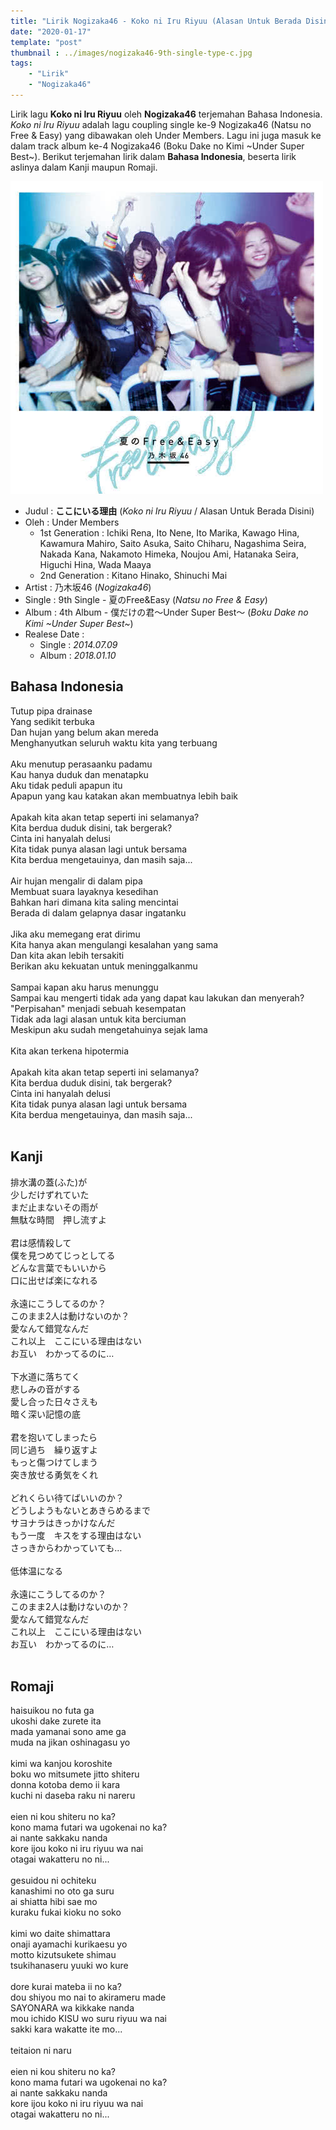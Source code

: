 ```yaml
---
title: "Lirik Nogizaka46 - Koko ni Iru Riyuu (Alasan Untuk Berada Disini)"
date: "2020-01-17"
template: "post"
thumbnail : ../images/nogizaka46-9th-single-type-c.jpg
tags:
    - "Lirik"
    - "Nogizaka46"
---
```


Lirik lagu **Koko ni Iru Riyuu** oleh **Nogizaka46** terjemahan Bahasa Indonesia. *Koko ni Iru Riyuu* adalah lagu coupling single ke-9 Nogizaka46 (Natsu no Free & Easy) yang dibawakan oleh Under Members. Lagu ini juga masuk ke dalam track album ke-4 Nogizaka46 (Boku Dake no Kimi ~Under Super Best~). Berikut terjemahan lirik dalam **Bahasa Indonesia**, beserta lirik aslinya dalam Kanji maupun Romaji.

<div class="cdcover">
	<img src="../images/nogizaka46-9th-single-type-c.jpg" alt="Nogizaka46 9th Single Type C"/>
</div>

- Judul : **ここにいる理由** (*Koko ni Iru Riyuu* / Alasan Untuk Berada Disini)
- Oleh : Under Members
	- 1st Generation : Ichiki Rena, Ito Nene, Ito Marika, Kawago Hina, Kawamura Mahiro, Saito Asuka, Saito Chiharu, Nagashima Seira, Nakada Kana, Nakamoto Himeka, Noujou Ami, Hatanaka Seira, Higuchi Hina, Wada Maaya
	- 2nd Generation : Kitano Hinako, Shinuchi Mai
- Artist : 乃木坂46 (*Nogizaka46*)
- Single : 9th Single - 夏のFree&Easy (*Natsu no Free & Easy*)
- Album  : 4th Album - 僕だけの君～Under Super Best～ (*Boku Dake no Kimi ~Under Super Best~*)
- Realese Date :
	- Single : *2014.07.09*
	- Album  : *2018.01.10*

## Bahasa Indonesia
Tutup pipa drainase<br>
Yang sedikit terbuka<br>
Dan hujan yang belum akan mereda<br>
Menghanyutkan seluruh waktu kita yang terbuang<br>
<br>
Aku menutup perasaanku padamu<br>
Kau hanya duduk dan menatapku<br>
Aku tidak peduli apapun itu<br>
Apapun yang kau katakan akan membuatnya lebih baik<br>
<br>
Apakah kita akan tetap seperti ini selamanya?<br>
Kita berdua duduk disini, tak bergerak?<br>
Cinta ini hanyalah delusi<br>
Kita tidak punya alasan lagi untuk bersama<br>
Kita berdua mengetauinya, dan masih saja...<br>
<br>
Air hujan mengalir di dalam pipa<br>
Membuat suara layaknya kesedihan<br>
Bahkan hari dimana kita saling mencintai<br>
Berada di dalam gelapnya dasar ingatanku<br>
<br>
Jika aku memegang erat dirimu<br>
Kita hanya akan mengulangi kesalahan yang sama<br>
Dan kita akan lebih tersakiti<br>
Berikan aku kekuatan untuk meninggalkanmu<br>
<br>
Sampai kapan aku harus menunggu<br>
Sampai kau mengerti tidak ada yang dapat kau lakukan dan menyerah?<br>
"Perpisahan" menjadi sebuah kesempatan<br>
Tidak ada lagi alasan untuk kita berciuman<br>
Meskipun aku sudah mengetahuinya sejak lama<br>
<br>
Kita akan terkena hipotermia<br>
<br>
Apakah kita akan tetap seperti ini selamanya?<br>
Kita berdua duduk disini, tak bergerak?<br>
Cinta ini hanyalah delusi<br>
Kita tidak punya alasan lagi untuk bersama<br>
Kita berdua mengetauinya, dan masih saja...<br>
<br>

## Kanji
排水溝の蓋(ふた)が<br>
少しだけずれていた<br>
まだ止まないその雨が<br>
無駄な時間　押し流すよ<br>
<br>
君は感情殺して<br>
僕を見つめてじっとしてる<br>
どんな言葉でもいいから<br>
口に出せば楽になれる<br>
<br>
永遠にこうしてるのか？<br>
このまま2人は動けないのか？<br>
愛なんて錯覚なんだ<br>
これ以上　ここにいる理由はない<br>
お互い　わかってるのに…<br>
<br>
下水道に落ちてく<br>
悲しみの音がする<br>
愛し合った日々さえも<br>
暗く深い記憶の底<br>
<br>
君を抱いてしまったら<br>
同じ過ち　繰り返すよ<br>
もっと傷つけてしまう<br>
突き放せる勇気をくれ<br>
<br>
どれくらい待てばいいのか？<br>
どうしようもないとあきらめるまで<br>
サヨナラはきっかけなんだ<br>
もう一度　キスをする理由はない<br>
さっきからわかっていても…<br>
<br>
低体温になる<br>
<br>
永遠にこうしてるのか？<br>
このまま2人は動けないのか？<br>
愛なんて錯覚なんだ<br>
これ以上　ここにいる理由はない<br>
お互い　わかってるのに…<br>
<br>

## Romaji
haisuikou no futa ga<br>
ukoshi dake zurete ita<br>
mada yamanai sono ame ga<br>
muda na jikan oshinagasu yo<br>
<br>
kimi wa kanjou koroshite<br>
boku wo mitsumete jitto shiteru<br>
donna kotoba demo ii kara<br>
kuchi ni daseba raku ni nareru<br>
<br>
eien ni kou shiteru no ka?<br>
kono mama futari wa ugokenai no ka?<br>
ai nante sakkaku nanda<br>
kore ijou koko ni iru riyuu wa nai<br>
otagai wakatteru no ni...<br>
<br>
gesuidou ni ochiteku<br>
kanashimi no oto ga suru<br>
ai shiatta hibi sae mo<br>
kuraku fukai kioku no soko<br>
<br>
kimi wo daite shimattara<br>
onaji ayamachi kurikaesu yo<br>
motto kizutsukete shimau<br>
tsukihanaseru yuuki wo kure<br>
<br>
dore kurai mateba ii no ka?<br>
dou shiyou mo nai to akirameru made<br>
SAYONARA wa kikkake nanda<br>
mou ichido KISU wo suru riyuu wa nai<br>
sakki kara wakatte ite mo...<br>
<br>
teitaion ni naru<br>
<br>
eien ni kou shiteru no ka?<br>
kono mama futari wa ugokenai no ka?<br>
ai nante sakkaku nanda<br>
kore ijou koko ni iru riyuu wa nai<br>
otagai wakatteru no ni...<br>
<br>
